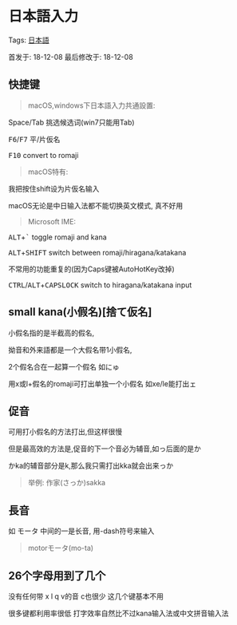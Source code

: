 # 日本語入力

Tags: [日本語](/)

首发于: 18-12-08 最后修改于: 18-12-08

## 快捷键

> macOS,windows下日本語入力共通設置:

Space/Tab 挑选候选词(win7只能用Tab)

<kbd>F6</kbd>/<kbd>F7</kbd>    平/片仮名

<kbd>F10</kbd>	convert to romaji

> macOS特有:

我把按住shift设为片仮名输入

macOS无论是中日输入法都不能切换英文模式, 真不好用

> Microsoft IME:

<kbd>ALT</kbd>+<kbd>`</kbd>	toggle romaji and kana

<kbd>ALT</kbd>+<kbd>SHIFT</kbd>	    switch between romaji/hiragana/katakana

不常用的功能重复的(因为Caps键被AutoHotKey改掉)

<kbd>CTRL</kbd>/<kbd>ALT</kbd>+<kbd>CAPSLOCK</kbd>	switch to hiragana/katakana input

## small kana(小假名)[捨て仮名]

小假名指的是半截高的假名,

拗音和外来語都是一个大假名带1小假名,

2个假名合在一起算一个假名 如<kbd>にゅ</kbd>

用x或l+假名的romaji可打出单独一个小假名 如xe/le能打出ェ

## 促音

可用打小假名的方法打出,但这样很慢

但是最高效的方法是,促音的下一个音必为辅音,如っ后面的是か

かka的辅音部分是k,那么我只需打出kka就会出来っか

> 举例: 作家(さっか)sakka 

## 長音

如 モータ 中间的一是长音, 用-dash符号来输入

> motorモータ(mo-ta)

## 26个字母用到了几个

没有任何带 x l q v的音 c也很少 这几个键基本不用

很多键都利用率很低 打字效率自然比不过kana输入法或中文拼音输入法
